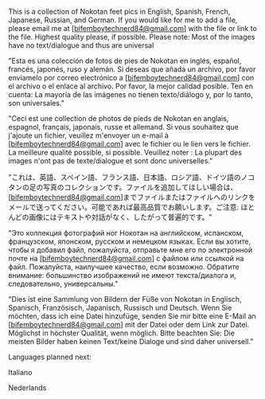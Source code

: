 This is a collection of Nokotan feet pics in English, Spanish, French, Japanese, Russian, and German.
If you would like for me to add a file, please email me at [bifemboytechnerd84@gmail.com] with the file or link to the file. Highest quality please, if possible.
Please note: Most of the images have no text/dialogue and thus are universal

"Esta es una colección de fotos de pies de Nokotan en inglés, español, francés, japonés, ruso y alemán. Si deseas que añada un archivo, por favor envíamelo por correo electrónico a [bifemboytechnerd84@gmail.com] con el archivo o el enlace al archivo. Por favor, la mejor calidad posible. Ten en cuenta: La mayoría de las imágenes no tienen texto/diálogo y, por lo tanto, son universales."

"Ceci est une collection de photos de pieds de Nokotan en anglais, espagnol, français, japonais, russe et allemand. Si vous souhaitez que j'ajoute un fichier, veuillez m'envoyer un e-mail à [bifemboytechnerd84@gmail.com] avec le fichier ou le lien vers le fichier. La meilleure qualité possible, si possible. Veuillez noter : La plupart des images n'ont pas de texte/dialogue et sont donc universelles."

"これは、英語、スペイン語、フランス語、日本語、ロシア語、ドイツ語のノコタンの足の写真のコレクションです。ファイルを追加してほしい場合は、[bifemboytechnerd84@gmail.com]までファイルまたはファイルへのリンクをメールで送ってください。可能であれば最高品質でお願いします。ご注意: ほとんどの画像にはテキストや対話がなく、したがって普遍的です。"

"Это коллекция фотографий ног Нокотан на английском, испанском, французском, японском, русском и немецком языках. Если вы хотите, чтобы я добавил файл, пожалуйста, отправьте мне его по электронной почте на [bifemboytechnerd84@gmail.com] с файлом или ссылкой на файл. Пожалуйста, наилучшее качество, если возможно. Обратите внимание: большинство изображений не имеют текста/диалога и, следовательно, универсальны."

"Dies ist eine Sammlung von Bildern der Füße von Nokotan in Englisch, Spanisch, Französisch, Japanisch, Russisch und Deutsch. Wenn Sie möchten, dass ich eine Datei hinzufüge, senden Sie mir bitte eine E-Mail an [bifemboytechnerd84@gmail.com] mit der Datei oder dem Link zur Datei. Möglichst in höchster Qualität, wenn möglich. Bitte beachten Sie: Die meisten Bilder haben keinen Text/keine Dialoge und sind daher universell."

Languages planned next:

Italiano

Nederlands
